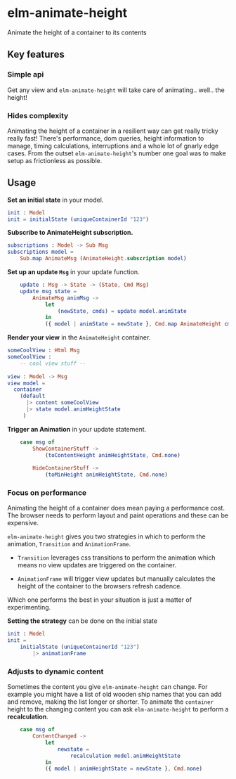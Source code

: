 # elm-animate-height
Animate the height of a container to its contents

## Key features

### Simple api
Get any view and `elm-animate-height`
will take care of animating.. well.. the height!

### Hides complexity
Animating the height of a container in a resilient way can get really tricky really fast! There's 
performance, dom queries, height information to manage, timing calculations, interruptions and a whole 
lot of gnarly edge cases. 
From the outset `elm-animate-height`'s number one goal was to make setup as frictionless as possible.

## Usage
__Set an initial state__ in your model.

```elm
init : Model
init = initialState (uniqueContainerId "123")
```


__Subscribe to AnimateHeight subscription.__

```elm
subscriptions : Model -> Sub Msg
subscriptions model = 
    Sub.map AnimateMsg (AnimateHeight.subscription model)
```

__Set up an update `Msg`__ in your update function.

```elm
    update : Msg -> State -> (State, Cmd Msg)
    update msg state =
        AnimateMsg animMsg ->
            let
                (newState, cmds) = update model.animState
            in
            ({ model | animState = newState }, Cmd.map AnimateHeight cmds)

```
__Render your view__ in the `AnimateHeight` container.

```elm
someCoolView : Html Msg
someCoolView : 
    -- cool view stuff --
    
view : Model -> Msg
view model =
  container 
    (default 
      |> content someCoolView
      |> state model.animHeightState
     )
```

__Trigger an Animation__ in your update statement.

```elm
    case msg of
        ShowContainerStuff ->
            (toContentHeight animHeightState, Cmd.none)
            
        HideContainerStuff ->
            (toMinHeight animHeightState, Cmd.none)
```

### Focus on performance
Animating the height of a container does mean paying a performance cost. 
The browser needs to perform layout and paint operations and these 
can be expensive. 

`elm-animate-height` gives you two strategies in which to perform 
the animation, `Transition` and `AnimationFrame`.

 - `Transition` leverages css transitions to perform the animation which 
means no view updates are triggered on the container.

- `AnimationFrame` will trigger view updates but manually calculates the height
of the container to the browsers refresh cadence.

Which one performs the best in your situation is just 
a matter of experimenting.

__Setting the strategy__ can be done on the initial state

```elm
init : Model
init = 
    initialState (uniqueContainerId "123")
        |> animationFrame 
```

### Adjusts to dynamic content
Sometimes the content you give `elm-animate-height` can change. For example
you might have a list of old wooden ship names that you can add and remove,
making the list longer or shorter. To animate the `container` height to the 
changing content you can ask `elm-animate-height` to perform a __recalculation__.


```elm
    case msg of
        ContentChanged ->
            let
                newstate =
                    recalculation model.animHeightState
            in    
            ({ model | animHeightState = newState }, Cmd.none)
```



